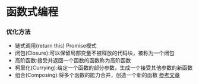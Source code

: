 # 函数式编程

### 优化方法
* 链式调用(return this) Promise模式
* 闭包(Closure):可以保留局部变量不被释放的代码块，被称为一个闭包
* 高阶函数:接受并返回一个函数的函数称为高阶函数
* 柯里化(Currying):给定一个函数的部分参数，生成一个接受其他参数的新函数
* 组合(Composing):将多个函数的能力合并，创造一个新的函数
[参考文章](http://taobaofed.org/blog/2017/03/16/javascript-functional-programing/)